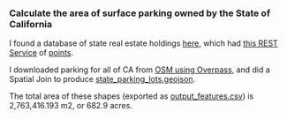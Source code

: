 ### Calculate the area of surface parking owned by the State of California

I found a database of state real estate holdings [here](https://www.dgsapps.dgs.ca.gov/RESD/SPI-Web/wscripts/spi.asp?action=Main), which had [this REST Service](https://services8.arcgis.com/a4GMqC2tQHvYiVtK/ArcGIS/rest/services/SPIPublicMapViewer/FeatureServer/2) of [points](carealestate.geojson).

I downloaded parking for all of CA from [OSM using Overpass](osm_parking.geojson.zip), and did a Spatial Join to produce [state_parking_lots.geojson](state_parking_lots.geojson).

The total area of these shapes (exported as [output_features.csv](output_features.csv)) is 2,763,416.193 m2, or 682.9 acres.

